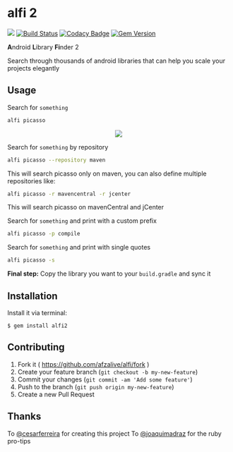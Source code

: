 # alfi 2

![](http://ruby-gem-downloads-badge.herokuapp.com/alfi2?type=total)
[![Build Status](https://travis-ci.org/AfzalivE/alfi.svg?branch=master)](https://travis-ci.org/AfzalivE/alfi) 
[![Codacy Badge](https://api.codacy.com/project/badge/Grade/52ccd1e232684026b943c2be7059afcd)](https://www.codacy.com/app/AfzalivE/alfi?utm_source=github.com&amp;utm_medium=referral&amp;utm_content=AfzalivE/alfi&amp;utm_campaign=Badge_Grade)
[![Gem Version](http://img.shields.io/gem/v/alfi2.svg?style=flat)](http://badge.fury.io/rb/alfi2) 

**A**ndroid **L**ibrary **Fi**nder 2

Search through thousands of android libraries that can help you scale your projects elegantly

## Usage

Search for `something`

```bash
alfi picasso
```

<p align="center">
<img src="https://raw.github.com/cesarferreira/alfi/master/extras/images/terminal01.gif" />
</p>


Search for `something` by repository

```bash
alfi picasso --repository maven
```

This will search picasso only on maven, you can also define multiple repositories like:

```bash
alfi picasso -r mavencentral -r jcenter
```

This will search picasso on mavenCentral and jCenter

Search for `something` and print with a custom prefix

```bash
alfi picasso -p compile
```

Search for `something` and print with single quotes

```bash
alfi picasso -s
```

**Final step:** Copy the library you want to your `build.gradle` and sync it

## Installation

Install it via terminal:

    $ gem install alfi2


## Contributing

1. Fork it ( https://github.com/afzalive/alfi/fork )
2. Create your feature branch (`git checkout -b my-new-feature`)
3. Commit your changes (`git commit -am 'Add some feature'`)
4. Push to the branch (`git push origin my-new-feature`)
5. Create a new Pull Request


## Thanks
To [@cesarferreira](https://github.com/cesarferreira) for creating this project
To [@joaquimadraz](https://github.com/joaquimadraz) for the ruby pro-tips
